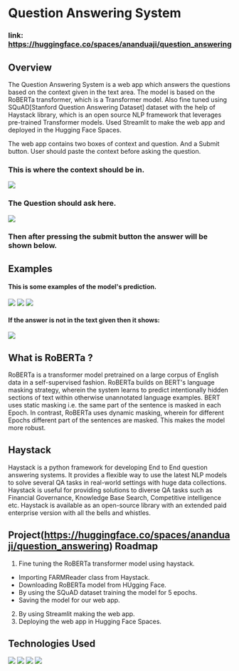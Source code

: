 # Question Answering System
### link: https://huggingface.co/spaces/ananduaji/question_answering

## Overview
The Question Answering System is a web app which answers the questions based on the context given in the text area. The model is based on the RoBERTa transformer, which is a Transformer model. Also fine tuned using SQuAD[Stanford Question Answering Dataset] dataset with the help of Haystack library, which is an open source NLP framework that leverages pre-trained Transformer models. Used Streamlit to make the web app and deployed in the Hugging Face Spaces.

The web app contains two boxes of context and question. And a Submit button. User should paste the context before asking the question.

### This is where the context should be in.
![](https://user-images.githubusercontent.com/90780162/203083779-b2c41c60-d488-47ce-afe9-8eb9facae9bf.png)
### The Question should ask here.
![](https://user-images.githubusercontent.com/90780162/203083759-6f929ad6-f53b-48ba-9935-8bb669e3f623.png)
### Then after pressing the submit button the answer will be shown below.

## Examples
#### This is some examples of the model's prediction.
![](https://user-images.githubusercontent.com/90780162/203084302-aff316d4-f8a7-4bc6-a998-9a82bb466eea.png)
![](https://user-images.githubusercontent.com/90780162/203084297-8ba867bb-3bec-445d-8824-ea0edd385431.png)
![](https://user-images.githubusercontent.com/90780162/203084288-67d9f676-778b-41f9-b784-c261ff74ef51.png)
#### If the answer is not in the text given then it shows:
![](https://user-images.githubusercontent.com/90780162/203087941-347137e2-d022-49ac-83c9-68ba4f21be80.png)
## What is RoBERTa ?
RoBERTa is a transformer model pretrained on a large corpus of English data in a self-supervised fashion. RoBERTa builds on BERT's language masking strategy, wherein the system learns to predict intentionally hidden sections of text within otherwise unannotated language examples. BERT uses static masking i.e. the same part of the sentence is masked in each Epoch. In contrast, RoBERTa uses dynamic masking, wherein for different Epochs different part of the sentences are masked. This makes the model more robust.

## Haystack
Haystack is a python framework for developing End to End question answering systems. It provides a flexible way to use the latest NLP models to solve several QA tasks in real-world settings with huge data collections. Haystack is useful for providing solutions to diverse QA tasks such as Financial Governance, Knowledge Base Search, Competitive intelligence etc. Haystack is available as an open-source library with an extended paid enterprise version with all the bells and whistles. 


## Project(https://huggingface.co/spaces/ananduaji/question_answering) Roadmap
1. Fine tuning the RoBERTa transformer model using haystack.
  - Importing FARMReader class from Haystack.
  - Downloading RoBERTa model from HUgging Face.
  - By using the SQuAD dataset training the model for 5 epochs.
  - Saving the model for our web app.
2. By using Streamlit making the web app.
3. Deploying the web app in Hugging Face Spaces.


 ## Technologies Used
 ![](https://user-images.githubusercontent.com/90780162/203093353-662fc4a1-9b4c-47e9-ba5b-f5504e77addd.png)
 ![](https://user-images.githubusercontent.com/90780162/203093344-4234de9c-cea5-4402-a774-79ff955e8446.png)
 ![](https://user-images.githubusercontent.com/90780162/203093359-ec923e1f-fcbe-4678-b463-e545e4c34011.png)
 ![](https://user-images.githubusercontent.com/90780162/203093349-2e50463c-2b28-44f7-af33-dc9c5796211b.jpeg)
 


